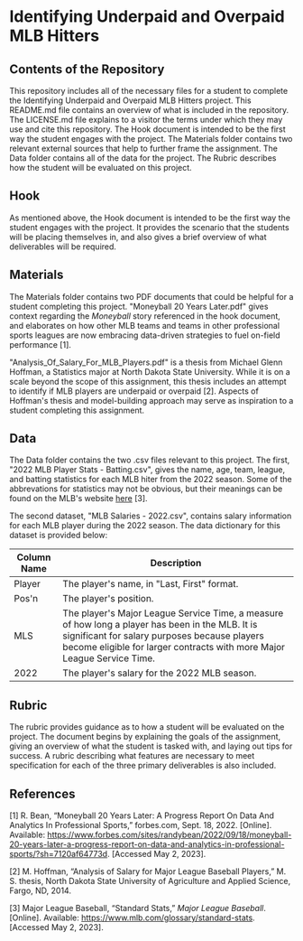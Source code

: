 # Identifying Underpaid and Overpaid MLB Hitters

## Contents of the Repository

This repository includes all of the necessary files for a student to complete the Identifying Underpaid and Overpaid MLB Hitters project. This README.md file contains an overview of what is included in the repository. The LICENSE.md file explains to a visitor the terms under which they may use and cite this repository. The Hook document is intended to be the first way the student engages with the project. The Materials folder contains two relevant external sources that help to further frame the assignment. The Data folder contains all of the data for the project. The Rubric describes how the student will be evaluated on this project.

## Hook

As mentioned above, the Hook document is intended to be the first way the student engages with the project. It provides the scenario that the students will be placing themselves in, and also gives a brief overview of what deliverables will be required.

## Materials

The Materials folder contains two PDF documents that could be helpful for a student completing this project. "Moneyball 20 Years Later.pdf" gives context regarding the <i>Moneyball</i> story referenced in the hook document, and elaborates on how other MLB teams and teams in other professional sports leagues are now embracing data-driven strategies to fuel on-field performance [1].

"Analysis_Of_Salary_For_MLB_Players.pdf" is a thesis from Michael Glenn Hoffman, a Statistics major at North Dakota State University. While it is on a scale beyond the scope of this assignment, this thesis includes an attempt to identify if MLB players are underpaid or overpaid [2]. Aspects of Hoffman's thesis and model-building approach may serve as inspiration to a student completing this assignment.

## Data

The Data folder contains the two .csv files relevant to this project. The first, "2022 MLB Player Stats - Batting.csv", gives the name, age, team, league, and batting statistics for each MLB hiter from the 2022 season. Some of the abbrevations for statistics may not be obvious, but their meanings can be found on the MLB's website [here](https://www.mlb.com/glossary/standard-stats) [3].

The second dataset, "MLB Salaries - 2022.csv", contains salary information for each MLB player during the 2022 season. The data dictionary for this dataset is provided below:

| Column Name | Description |
| ----------- | ----------- |
| Player      | The player's name, in "Last, First" format. |
| Pos'n       | The player's position. |
| MLS         | The player's Major League Service Time, a measure of how long a player has been in the MLB. It is significant for salary purposes because players become eligible for larger contracts with more Major League Service Time.|
| 2022        | The player's salary for the 2022 MLB season. |

## Rubric

The rubric provides guidance as to how a student will be evaluated on the project. The document begins by explaining the goals of the assignment, giving an overview of what the student is tasked with, and laying out tips for success. A rubric describing what features are necessary to meet specification for each of the three primary deliverables is also included.

## References

[1] R. Bean, “Moneyball 20 Years Later: A Progress Report On Data And Analytics In Professional Sports,” forbes.com, Sept. 18, 2022. [Online]. Available: https://www.forbes.com/sites/randybean/2022/09/18/moneyball-20-years-later-a-progress-report-on-data-and-analytics-in-professional-sports/?sh=7120af64773d. [Accessed May 2, 2023].

[2] M. Hoffman, “Analysis of Salary for Major League Baseball Players,” M. S. thesis, North Dakota State University of Agriculture and Applied Science, Fargo, ND, 2014.

[3] Major League Baseball, “Standard Stats,” <i>Major League Baseball</i>. [Online]. Available: https://www.mlb.com/glossary/standard-stats. [Accessed May 2, 2023].
